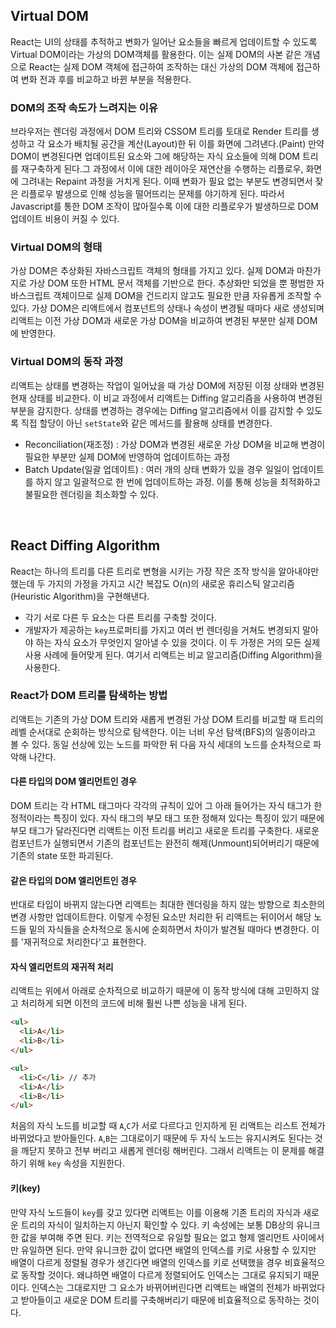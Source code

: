 ## Virtual DOM
React는 UI의 상태를 추적하고 변화가 일어난 요소들을 빠르게 업데이트할 수 있도록 Virtual DOM이라는 가상의 DOM객체를 활용한다. 이는 실제 DOM의 사본 같은 개념으로 React는 실제 DOM 객체에 접근하여 조작하는 대신 가상의 DOM 객체에 접근하여 변화 전과 후를 비교하고 바뀐 부분을 적용한다.
### DOM의 조작 속도가 느려지는 이유
브라우저는 렌더링 과정에서 DOM 트리와 CSSOM 트리를 토대로 Render 트리를 생성하고 각 요소가 배치될 공간을 계산(Layout)한 뒤 이를 화면에 그려낸다.(Paint) 만약 DOM이 변경된다면 업데이트된 요소와 그에 해당하는 자식 요소들에 의해 DOM 트리를 재구축하게 된다.그 과정에서 이에 대한 레이아웃 재연산을 수행하는 리플로우, 화면에 그려내는 Repaint 과정을 거치게 된다. 이때 변화가 필요 없는 부분도 변경되면서 잦은 리플로우 발생으로 인해 성능을 떨어뜨리는 문제를 야기하게 된다. 따라서 Javascript를 통한 DOM 조작이 많아질수록 이에 대한 리플로우가 발생하므로 DOM 업데이트 비용이 커질 수 있다.
### Virtual DOM의 형태
가상 DOM은 추상화된 자바스크립트 객체의 형태를 가지고 있다. 실제 DOM과 마찬가지로 가상 DOM 또한 HTML 문서 객체를 기반으로 한다. 추상화만 되었을 뿐 평범한 자바스크립트 객체이므로 실제 DOM을 건드리지 않고도 필요한 만큼 자유롭게 조작할 수 있다. 가상 DOM은 리액트에서 컴포넌트의 상태나 속성이 변경될 때마다 새로 생성되며 리액트는 이전 가상 DOM과 새로운 가상 DOM을 비교하여 변경된 부분만 실제 DOM에 반영한다.
### Virtual DOM의 동작 과정
리액트는 상태를 변경하는 작업이 일어났을 때 가상 DOM에 저장된 이정 상태와 변경된 현재 상태를 비교한다. 이 비교 과정에서 리액트는 Diffing 알고리즘을 사용하여 변경된 부분을 감지한다. 상태를 변경하는 경우에는 Diffing 알고리즘에서 이를 감지할 수 있도록 직접 할당이 아닌 `setState`와 같은 메서드를 활용해 상태를 변경한다. 
- Reconciliation(재조정) : 가상 DOM과 변경된 새로운 가상 DOM을 비교해 변경이 필요한 부분만 실제 DOM에 반영하여 업데이트하는 과정
- Batch Update(일괄 업데이트) : 여러 개의 상태 변화가 있을 경우 일일이 업데이트를 하지 않고 일괄적으로 한 번에 업데이트하는 과정. 이를 통해 성능을 최적화하고 불필요한 렌더링을 최소화할 수 있다.

<br/>

## React Diffing Algorithm
React는 하나의 트리를 다른 트리로 변형을 시키는 가장 작은 조작 방식을 알아내야만 했는데 두 가지의 가정을 가지고 시간 복잡도 O(n)의 새로운 휴리스틱 알고리즘(Heuristic Algorithm)을 구현해낸다.
- 각기 서로 다른 두 요소는 다른 트리를 구축할 것이다.
- 개발자가 제공하는 `key`프로퍼티를 가지고 여러 번 렌더링을 거쳐도 변경되지 말아야 하는 자식 요소가 무엇인지 알아낼 수 있을 것이다.
이 두 가정은 거의 모든 실제 사용 사례에 들어맞게 된다. 여기서 리액트는 비교 알고리즘(Diffing Algorithm)을 사용한다.
### React가 DOM 트리를 탐색하는 방법
리액트는 기존의 가상 DOM 트리와 새롭게 변경된 가상 DOM 트리를 비교할 때 트리의 레벨 순서대로 순회하는 방식으로 탐색한다. 이는 너비 우선 탐색(BFS)의 일종이라고 볼 수 있다. 동일 선상에 있는 노드를 파악한 뒤 다음 자식 세대의 노드를 순차적으로 파악해 나간다.
#### 다른 타입의 DOM 엘리먼트인 경우
DOM 트리는 각 HTML 태그마다 각각의 규칙이 있어 그 아래 들어가는 자식 태그가 한정적이라는 특징이 있다. 자식 태그의 부모 태그 또한 정해져 있다는 특징이 있기 때문에 부모 태그가 달라진다면 리액트는 이전 트리를 버리고 새로운 트리를 구축한다. 새로운 컴포넌트가 실행되면서 기존의 컴포넌트는 완전히 해제(Unmount)되어버리기 때문에 기존의 state 또한 파괴된다.
#### 같은 타입의 DOM 엘리먼트인 경우
반대로 타입이 바뀌지 않는다면 리액트는 최대한 렌더링을 하지 않는 방향으로 최소한의 변경 사항만 업데이트한다. 이렇게 수정된 요소만 처리한 뒤 리액트는 뒤이어서 해당 노드들 밑의 자식들을 순차적으로 동시에 순회하면서 차이가 발견될 때마다 변경한다. 이를 '재귀적으로 처리한다'고 표현한다.
#### 자식 엘리먼트의 재귀적 처리
리액트는 위에서 아래로 순차적으로 비교하기 때문에 이 동작 방식에 대해 고민하지 않고 처리하게 되면 이전의 코드에 비해 훨씬 나쁜 성능을 내게 된다.
```html
<ul>
  <li>A</li>
  <li>B</li>
</ul>

<ul>
  <li>C</li> // 추가
  <li>A</li>
  <li>B</li>
</ul>
```
처음의 자식 노드를 비교할 때 `A`,`C`가 서로 다르다고 인지하게 된 리액트는 리스트 전체가 바뀌었다고 받아들인다. `A`,`B`는 그대로이기 때문에 두 자식 노드는 유지시켜도 된다는 것을 깨닫지 못하고 전부 버리고 새롭게 렌더링 해버린다. 그래서 리액트는 이 문제를 해결하기 위해 `key` 속성을 지원한다.
#### 키(key)
만약 자식 노드들이 `key`를 갖고 있다면 리액트는 이를 이용해 기존 트리의 자식과 새로운 트리의 자식이 일치하는지 아닌지 확인할 수 있다. 키 속성에는 보통 DB상의 유니크한 값을 부여해 주면 된다. 키는 전역적으로 유일할 필요는 없고 형제 엘리먼트 사이에서만 유일하면 된다. 만약 유니크한 값이 없다면 배열의 인덱스를 키로 사용할 수 있지만 배열이 다르게 정렬될 경우가 생긴다면 배열의 인덱스를 키로 선택했을 경우 비효율적으로 동작할 것이다. 왜냐하면 배열이 다르게 정렬되어도 인덱스는 그대로 유지되기 때문이다. 인덱스는 그대로지만 그 요소가 바뀌어버린다면 리액트는 배열의 전체가 바뀌었다고 받아들이고 새로운 DOM 트리를 구축해버리기 때문에 비효율적으로 동작하는 것이다.